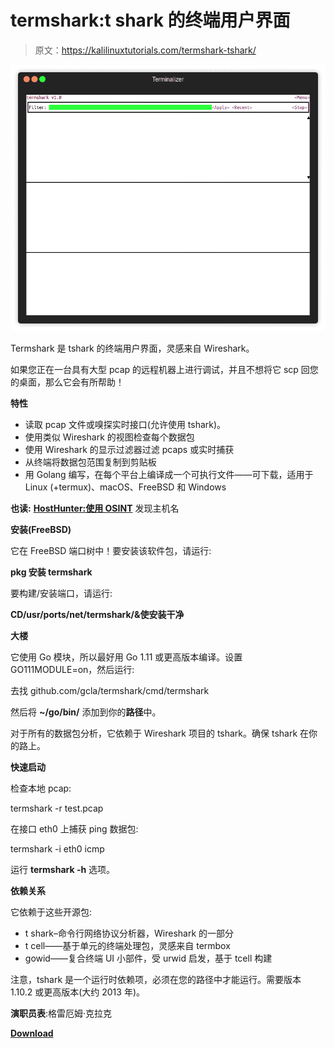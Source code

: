 # termshark:t shark 的终端用户界面

> 原文：<https://kalilinuxtutorials.com/termshark-tshark/>

[![Termshark : A Terminal UI For Tshark](img/d6ef3e54dec0a56268b900f8fe468c1b.png "Termshark : A Terminal UI For Tshark")](https://2.bp.blogspot.com/-ItzUqXeDn10/XNDtg4zFcMI/AAAAAAAAAHg/lLQGwyqdaMc6q1T0ZXNTy41oQV7CeIHvwCLcBGAs/s1600/Termshark.gif)

Termshark 是 tshark 的终端用户界面，灵感来自 Wireshark。

如果您正在一台具有大型 pcap 的远程机器上进行调试，并且不想将它 scp 回您的桌面，那么它会有所帮助！

**特性**

*   读取 pcap 文件或嗅探实时接口(允许使用 tshark)。
*   使用类似 Wireshark 的视图检查每个数据包
*   使用 Wireshark 的显示过滤器过滤 pcaps 或实时捕获
*   从终端将数据包范围复制到剪贴板
*   用 Golang 编写，在每个平台上编译成一个可执行文件——可下载，适用于 Linux (+termux)、macOS、FreeBSD 和 Windows

**也读:** [**HostHunter:使用 OSINT**](https://kalilinuxtutorials.com/hosthunter-hostnames-osint/) 发现主机名

**安装(FreeBSD)**

它在 FreeBSD 端口树中！要安装该软件包，请运行:

**pkg 安装 termshark**

要构建/安装端口，请运行:

**CD/usr/ports/net/termshark/&使安装干净**

**大楼**

它使用 Go 模块，所以最好用 Go 1.11 或更高版本编译。设置 GO111MODULE=on，然后运行:

去找 github.com/gcla/termshark/cmd/termshark

然后将 **~/go/bin/** 添加到你的**路径**中。

对于所有的数据包分析，它依赖于 Wireshark 项目的 tshark。确保 tshark 在你的路上。

**快速启动**

检查本地 pcap:

termshark -r test.pcap

在接口 eth0 上捕获 ping 数据包:

termshark -i eth0 icmp

运行 **termshark -h** 选项。

**依赖关系**

它依赖于这些开源包:

*   t shark–命令行网络协议分析器，Wireshark 的一部分
*   t cell——基于单元的终端处理包，灵感来自 termbox
*   gowid——复合终端 UI 小部件，受 urwid 启发，基于 tcell 构建

注意，tshark 是一个运行时依赖项，必须在您的路径中才能运行。需要版本 1.10.2 或更高版本(大约 2013 年)。

**演职员表**:格雷厄姆·克拉克

[**Download**](https://github.com/gcla/termshark)